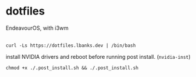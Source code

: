 # dotfiles

EndeavourOS, with i3wm
<br><br>


```
curl -Ls https://dotfiles.lbanks.dev | /bin/bash
```
install NVIDIA drivers and reboot before running post install. (`nvidia-inst`) 
```
chmod +x ./.post_install.sh && ./.post_install.sh
```
